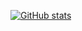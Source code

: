 [![GitHub stats](https://github-readme-stats.vercel.app/api?username=BoredManCodes)](https://github.com/anuraghazra/github-readme-stats)
